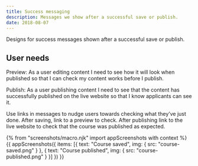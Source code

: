 ```yaml
---
title: Success messaging
description: Messages we show after a successful save or publish.
date: 2018-08-07
---
```

Designs for success messages shown after a successful save or publish.

## User needs

Preview: As a user editing content I need to see how it will look when published so that I can check my content works before I publish.

Publish: As a user publishing content I need to see that the content has successfully published on the live website so that I know applicants can see it.

Use links in messages to nudge users towards checking what they’ve just done. After saving, link to a preview to check. After publishing link to the live website to check that the course was published as expected.

{% from "screenshots/macro.njk" import appScreenshots with context %}
{{ appScreenshots({
  items: [{
    text: "Course saved",
    img: { src: "course-saved.png" }
  }, {
    text: "Course published",
    img: { src: "course-published.png" }
  }]
}) }}
